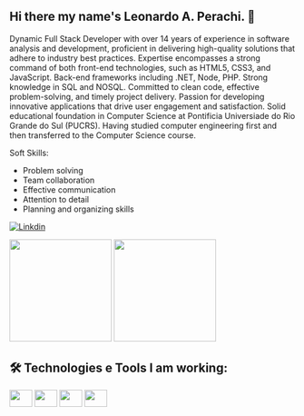 ## Hi there my name's Leonardo A. Perachi. 👋

  Dynamic Full Stack Developer with over 14 years of experience in software analysis and development, proficient in delivering high-quality solutions that adhere to industry best practices. Expertise encompasses a strong command of both front-end technologies, such as HTML5, CSS3, and JavaScript. Back-end frameworks including .NET, Node, PHP. Strong knowledge in SQL and NOSQL. Committed to clean code, effective problem-solving, and timely project delivery. Passion for developing innovative applications that drive user engagement and satisfaction. Solid educational foundation in Computer Science at Pontificia Universiade do Rio Grande do Sul (PUCRS). Having studied computer engineering first and then transferred to the Computer Science course.

Soft Skills:

* Problem solving
* Team collaboration 
* Effective communication
* Attention to detail
* Planning and organizing skills
    
[![Linkdin](https://img.shields.io/badge/LinkedIn-0077B5?style=for-the-badge&logo=linkedin&logoColor=white)](https://www.linkedin.com/in/leonardoperachi/)
<div>
  <img height="180em" src="https://github-readme-stats.vercel.app/api?username=leoperachi&show_icons=true&theme=tokyonight"/>
  <img height="180em" src="https://github-readme-stats.vercel.app/api/top-langs/?username=leoperachi&layout=compact&theme=tokyonight"/>
</div>

## 🛠️ Technologies e Tools I am working:

<div>
 <img align="center" alt="" height="30" width="40" src="https://cdn.jsdelivr.net/gh/devicons/devicon/icons/javascript/javascript-original.svg"/>
 <img align="center" alt="" height="30" width="40" src="https://cdn.jsdelivr.net/gh/devicons/devicon/icons/typescript/typescript-original.svg"/>
 <img align="center" alt="" height="30" width="40" src="https://cdn.jsdelivr.net/gh/devicons/devicon@latest/icons/react/react-original.svg"/>
 <img align="center" alt="" height="30" width="40" src="https://cdn.jsdelivr.net/gh/devicons/devicon@latest/icons/docker/docker-original.svg"/>
</div>
